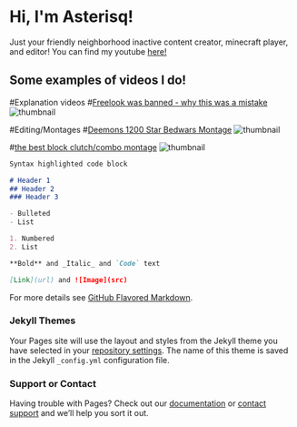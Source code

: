 # Hi, I'm Asterisq!

Just your friendly neighborhood inactive content creator, minecraft player, and editor! You can find my youtube [here!](https://youtube.com/asterisq)

## Some examples of videos I do!

#Explanation videos
#[Freelook was banned - why this was a mistake](https://youtu.be/8TRcJnWrXVo)
![thumbnail](https://cdn.discordapp.com/attachments/810651060683014144/892575808760184872/freelook.jpg)

#Editing/Montages
#[Deemons 1200 Star Bedwars Montage](https://youtu.be/JlkFOh4bGto)
![thumbnail](https://cdn.discordapp.com/attachments/810651060683014144/892580238956040252/1.2k_montage.jpg)

#[the best block clutch/combo montage](https://youtu.be/ylmRQNBETZg)
![thumbnail](https://cdn.discordapp.com/attachments/810651060683014144/892577748227342366/clutch_edit_thumbnail.png)

```markdown
Syntax highlighted code block

# Header 1
## Header 2
### Header 3

- Bulleted
- List

1. Numbered
2. List

**Bold** and _Italic_ and `Code` text

[Link](url) and ![Image](src)
```

For more details see [GitHub Flavored Markdown](https://guides.github.com/features/mastering-markdown/).

### Jekyll Themes

Your Pages site will use the layout and styles from the Jekyll theme you have selected in your [repository settings](https://github.com/kale-eb/asterisq/settings/pages). The name of this theme is saved in the Jekyll `_config.yml` configuration file.

### Support or Contact

Having trouble with Pages? Check out our [documentation](https://docs.github.com/categories/github-pages-basics/) or [contact support](https://support.github.com/contact) and we’ll help you sort it out.
